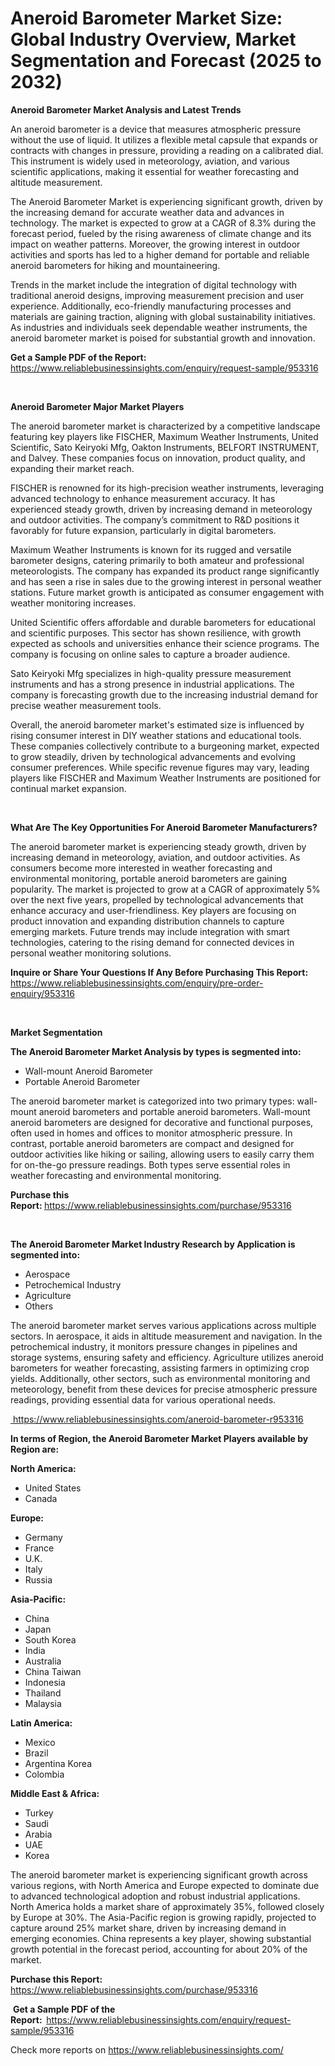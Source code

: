 <p><h1>Aneroid Barometer Market Size: Global Industry Overview, Market Segmentation and Forecast (2025 to 2032)</h1></p><p><strong>Aneroid Barometer Market Analysis and Latest Trends</strong></p>
<p><p>An aneroid barometer is a device that measures atmospheric pressure without the use of liquid. It utilizes a flexible metal capsule that expands or contracts with changes in pressure, providing a reading on a calibrated dial. This instrument is widely used in meteorology, aviation, and various scientific applications, making it essential for weather forecasting and altitude measurement.</p><p>The Aneroid Barometer Market is experiencing significant growth, driven by the increasing demand for accurate weather data and advances in technology. The market is expected to grow at a CAGR of 8.3% during the forecast period, fueled by the rising awareness of climate change and its impact on weather patterns. Moreover, the growing interest in outdoor activities and sports has led to a higher demand for portable and reliable aneroid barometers for hiking and mountaineering.</p><p>Trends in the market include the integration of digital technology with traditional aneroid designs, improving measurement precision and user experience. Additionally, eco-friendly manufacturing processes and materials are gaining traction, aligning with global sustainability initiatives. As industries and individuals seek dependable weather instruments, the aneroid barometer market is poised for substantial growth and innovation.</p></p>
<p><strong>Get a Sample PDF of the Report:&nbsp;</strong> <a href="https://www.reliablebusinessinsights.com/enquiry/request-sample/953316?utm_campaign=3253&utm_medium=2&utm_source=Github&utm_content=ia&utm_term=05032025&utm_id=aneroid-barometer">https://www.reliablebusinessinsights.com/enquiry/request-sample/953316</a></p>
<p>&nbsp;</p>
<p><strong>Aneroid Barometer Major Market Players</strong></p>
<p><p>The aneroid barometer market is characterized by a competitive landscape featuring key players like FISCHER, Maximum Weather Instruments, United Scientific, Sato Keiryoki Mfg, Oakton Instruments, BELFORT INSTRUMENT, and Dalvey. These companies focus on innovation, product quality, and expanding their market reach.</p><p>FISCHER is renowned for its high-precision weather instruments, leveraging advanced technology to enhance measurement accuracy. It has experienced steady growth, driven by increasing demand in meteorology and outdoor activities. The company’s commitment to R&D positions it favorably for future expansion, particularly in digital barometers.</p><p>Maximum Weather Instruments is known for its rugged and versatile barometer designs, catering primarily to both amateur and professional meteorologists. The company has expanded its product range significantly and has seen a rise in sales due to the growing interest in personal weather stations. Future market growth is anticipated as consumer engagement with weather monitoring increases.</p><p>United Scientific offers affordable and durable barometers for educational and scientific purposes. This sector has shown resilience, with growth expected as schools and universities enhance their science programs. The company is focusing on online sales to capture a broader audience.</p><p>Sato Keiryoki Mfg specializes in high-quality pressure measurement instruments and has a strong presence in industrial applications. The company is forecasting growth due to the increasing industrial demand for precise weather measurement tools.</p><p>Overall, the aneroid barometer market's estimated size is influenced by rising consumer interest in DIY weather stations and educational tools. These companies collectively contribute to a burgeoning market, expected to grow steadily, driven by technological advancements and evolving consumer preferences. While specific revenue figures may vary, leading players like FISCHER and Maximum Weather Instruments are positioned for continual market expansion.</p></p>
<p>&nbsp;</p>
<p><strong>What Are The Key Opportunities For Aneroid Barometer Manufacturers?</strong></p>
<p><p>The aneroid barometer market is experiencing steady growth, driven by increasing demand in meteorology, aviation, and outdoor activities. As consumers become more interested in weather forecasting and environmental monitoring, portable aneroid barometers are gaining popularity. The market is projected to grow at a CAGR of approximately 5% over the next five years, propelled by technological advancements that enhance accuracy and user-friendliness. Key players are focusing on product innovation and expanding distribution channels to capture emerging markets. Future trends may include integration with smart technologies, catering to the rising demand for connected devices in personal weather monitoring solutions.</p></p>
<p><strong>Inquire or Share Your Questions If Any Before Purchasing This Report:</strong> <a href="https://www.reliablebusinessinsights.com/enquiry/pre-order-enquiry/953316?utm_campaign=3253&utm_medium=2&utm_source=Github&utm_content=ia&utm_term=05032025&utm_id=aneroid-barometer">https://www.reliablebusinessinsights.com/enquiry/pre-order-enquiry/953316</a></p>
<p>&nbsp;</p>
<p><strong>Market Segmentation</strong></p>
<p><strong>The Aneroid Barometer Market Analysis by types is segmented into:</strong></p>
<p><ul><li>Wall-mount Aneroid Barometer</li><li>Portable Aneroid Barometer</li></ul></p>
<p><p>The aneroid barometer market is categorized into two primary types: wall-mount aneroid barometers and portable aneroid barometers. Wall-mount aneroid barometers are designed for decorative and functional purposes, often used in homes and offices to monitor atmospheric pressure. In contrast, portable aneroid barometers are compact and designed for outdoor activities like hiking or sailing, allowing users to easily carry them for on-the-go pressure readings. Both types serve essential roles in weather forecasting and environmental monitoring.</p></p>
<p><strong>Purchase this Report:&nbsp;</strong><a href="https://www.reliablebusinessinsights.com/purchase/953316?utm_campaign=3253&utm_medium=2&utm_source=Github&utm_content=ia&utm_term=05032025&utm_id=aneroid-barometer">https://www.reliablebusinessinsights.com/purchase/953316</a></p>
<p>&nbsp;</p>
<p><strong>The Aneroid Barometer Market Industry Research by Application is segmented into:</strong></p>
<p><ul><li>Aerospace</li><li>Petrochemical Industry</li><li>Agriculture</li><li>Others</li></ul></p>
<p><p>The aneroid barometer market serves various applications across multiple sectors. In aerospace, it aids in altitude measurement and navigation. In the petrochemical industry, it monitors pressure changes in pipelines and storage systems, ensuring safety and efficiency. Agriculture utilizes aneroid barometers for weather forecasting, assisting farmers in optimizing crop yields. Additionally, other sectors, such as environmental monitoring and meteorology, benefit from these devices for precise atmospheric pressure readings, providing essential data for various operational needs.</p></p>
<p><a href="https://www.reliablebusinessinsights.com/aneroid-barometer-r953316?utm_campaign=3253&utm_medium=2&utm_source=Github&utm_content=ia&utm_term=05032025&utm_id=aneroid-barometer">&nbsp;https://www.reliablebusinessinsights.com/aneroid-barometer-r953316</a></p>
<p><strong>In terms of Region, the Aneroid Barometer Market Players available by Region are:</strong></p>
<p>
    <p> <strong> North America: </strong>
        <ul>
            <li>United States</li>
            <li>Canada</li>
        </ul>
        </p> 
    <p> <strong> Europe: </strong>
        <ul>
            <li>Germany</li>
            <li>France</li>
            <li>U.K.</li>
            <li>Italy</li>
            <li>Russia</li>
        </ul>
        </p> 
    <p> <strong> Asia-Pacific: </strong>
        <ul>
            <li>China</li>
            <li>Japan</li>
            <li>South Korea</li>
            <li>India</li>
            <li>Australia</li>
            <li>China Taiwan</li>
            <li>Indonesia</li>
            <li>Thailand</li>
            <li>Malaysia</li>
        </ul>
        </p> 
    <p> <strong> Latin America: </strong>
        <ul>
            <li>Mexico</li>
            <li>Brazil</li>
            <li>Argentina Korea</li>
            <li>Colombia</li>
        </ul>
        </p> 
    <p> <strong> Middle East & Africa: </strong>
        <ul>
            <li>Turkey</li>
            <li>Saudi</li>
            <li>Arabia</li>
            <li>UAE</li>
            <li>Korea</li>
        </ul>
    </p>
    </p>
<p><p>The aneroid barometer market is experiencing significant growth across various regions, with North America and Europe expected to dominate due to advanced technological adoption and robust industrial applications. North America holds a market share of approximately 35%, followed closely by Europe at 30%. The Asia-Pacific region is growing rapidly, projected to capture around 25% market share, driven by increasing demand in emerging economies. China represents a key player, showing substantial growth potential in the forecast period, accounting for about 20% of the market.</p></p>
<p><strong>Purchase this Report: </strong><a href="https://www.reliablebusinessinsights.com/purchase/953316?utm_campaign=3253&utm_medium=2&utm_source=Github&utm_content=ia&utm_term=05032025&utm_id=aneroid-barometer">https://www.reliablebusinessinsights.com/purchase/953316</a></p>
<p>&nbsp;<strong>Get a Sample PDF of the Report:&nbsp;&nbsp;</strong><a href="https://www.reliablebusinessinsights.com/enquiry/request-sample/953316?utm_campaign=3253&utm_medium=2&utm_source=Github&utm_content=ia&utm_term=05032025&utm_id=aneroid-barometer">https://www.reliablebusinessinsights.com/enquiry/request-sample/953316</a></p>
<p><strong></strong></p>
<p>Check more reports on <a href="https://www.reliablebusinessinsights.com/?utm_campaign=3253&utm_medium=2&utm_source=Github&utm_content=ia&utm_term=05032025&utm_id=aneroid-barometer">https://www.reliablebusinessinsights.com/</a></p>